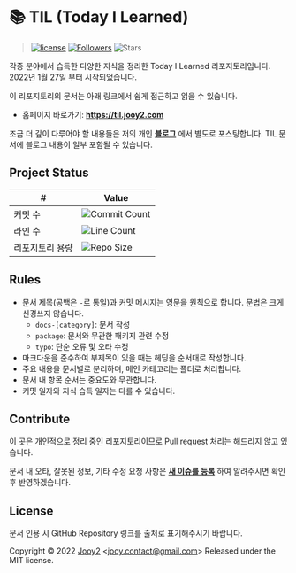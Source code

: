 # 📚 TIL (Today I Learned)

> [![license](https://img.shields.io/badge/license-MIT-blue.svg)](https://github.com/jooy2/TIL/blob/master/LICENSE) [![Followers](https://img.shields.io/github/followers/jooy2?style=social)](https://github.com/jooy2) ![Stars](https://img.shields.io/github/stars/jooy2/TIL?style=social)

각종 분야에서 습득한 다양한 지식을 정리한 Today I Learned 리포지토리입니다. 2022년 1월 27일 부터 시작되었습니다.

이 리포지토리의 문서는 아래 링크에서 쉽게 접근하고 읽을 수 있습니다.

- 홈페이지 바로가기: **https://til.jooy2.com**

조금 더 깊이 다루어야 할 내용들은 저의 개인 **[블로그](https://jootc.com)** 에서 별도로 포스팅합니다. TIL 문서에 블로그 내용이 일부 포함될 수 있습니다.

## Project Status

| # | Value |
| --- | --- |
| 커밋 수 | ![Commit Count](https://img.shields.io/github/commit-activity/y/jooy2/TIL?label=) |
| 라인 수 | ![Line Count](https://img.shields.io/tokei/lines/github/jooy2/TIL?label=) |
| 리포지토리 용량 | ![Repo Size](https://img.shields.io/github/repo-size/jooy2/TIL?label=) |

## Rules

- 문서 제목(공백은 `-`로 통일)과 커밋 메시지는 영문을 원칙으로 합니다. 문법은 크게 신경쓰지 않습니다.
  - `docs-[category]`: 문서 작성
  - `package`: 문서와 무관한 패키지 관련 수정
  - `typo`: 단순 오류 및 오타 수정
- 마크다운을 준수하여 부제목이 있을 때는 헤딩을 순서대로 작성합니다.
- 주요 내용을 문서별로 분리하며, 메인 카테고리는 폴더로 처리합니다.
- 문서 내 항목 순서는 중요도와 무관합니다.
- 커밋 일자와 지식 습득 일자는 다를 수 있습니다.

## Contribute

이 곳은 개인적으로 정리 중인 리포지토리이므로 Pull request 처리는 해드리지 않고 있습니다.

문서 내 오타, 잘못된 정보, 기타 수정 요청 사항은 **[새 이슈를 등록](https://github.com/jooy2/TIL/issues)** 하여 알려주시면 확인 후 반영하겠습니다.

## License

문서 인용 시 GitHub Repository 링크를 출처로 표기해주시기 바랍니다.

Copyright © 2022 [Jooy2](https://jooy2.com) <[jooy.contact@gmail.com](mailto:jooy.contact@gmail.com)> Released under the MIT license.
